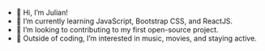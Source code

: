 - 👋 Hi, I’m Julian!
- 🌱 I’m currently learning JavaScript, Bootstrap CSS, and ReactJS.
- 💞️ I’m looking to contributing to my first open-source project.
- 👀 Outside of coding, I’m interested in music, movies, and staying active.
<!---
JGreen333/JGreen333 is a ✨ special ✨ repository because its `README.md` (this file) appears on your GitHub profile.
You can click the Preview link to take a look at your changes.
--->
